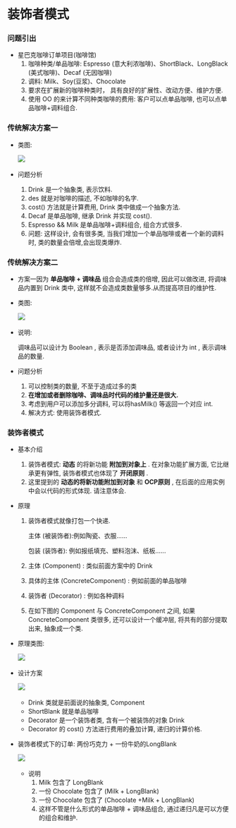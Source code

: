# 装饰者模式

### 问题引出

* 星巴克咖啡订单项目(咖啡馆)
  1. 咖啡种类/单品咖啡: Espresso (意大利浓咖啡)、ShortBlack、LongBlack (美式咖啡)、Decaf (无因咖啡)
  2. 调料: Milk、Soy(豆浆)、Chocolate
  3. 要求在扩展新的咖啡种类时， 具有良好的扩展性、改动方便、维护方便.
  4. 使用 OO 的来计算不同种类咖啡的费用: 客户可以点单品咖啡, 也可以点单品咖啡+调料组合.



### 传统解决方案一

* 类图:

  ![](..\_img\咖啡问题方案一.png) 

* 问题分析

  1. Drink 是一个抽象类, 表示饮料.
  2. des 就是对咖啡的描述, 不如咖啡的名字.
  3. cost() 方法就是计算费用, Drink 类中做成一个抽象方法.
  4. Decaf 是单品咖啡, 继承 Drink 并实现 cost().
  5. Espresso && Milk 是单品咖啡+调料组合, 组合方式很多.
  6. 问题: 这样设计, 会有很多类, 当我们增加一个单品咖啡或者一个新的调料时, 类的数量会倍增,会出现类爆炸.



### 传统解决方案二

* 方案一因为 **单品咖啡 + 调味品** 组合会造成类的倍增, 因此可以做改进, 将调味品内置到 Drink 类中, 这样就不会造成类数量够多.从而提高项目的维护性.


* 类图:

  ![](..\_img\咖啡问题方案二.png)

* 说明:

  调味品可以设计为 Boolean , 表示是否添加调味品, 或者设计为 int , 表示调味品的数量.

* 问题分析

  1. 可以控制类的数量, 不至于造成过多的类
  2. **在增加或者删除咖啡、调味品时代码的维护量还是很大.**
  3. 考虑到用户可以添加多分调料, 可以将hasMilk() 等返回一个对应 int.
  4. 解决方式: 使用装饰者模式. 



### 装饰者模式

* 基本介绍

  1. 装饰者模式: **动态** 的将新功能 **附加到对象上** . 在对象功能扩展方面, 它比继承更有弹性, 装饰者模式也体现了 **开闭原则** .
  2. 这里提到的 **动态的将新功能附加到对象** 和 **OCP原则** , 在后面的应用实例中会以代码的形式体现. 请注意体会.

* 原理

  1. 装饰者模式就像打包一个快递.

     主体 (被装饰者):例如陶瓷、衣服......

     包装 (装饰者): 例如报纸填充、塑料泡沫、纸板......

  2. 主体 (Component) : 类似前面方案中的 Drink

  3.  具体的主体 (ConcreteComponent) : 例如前面的单品咖啡

  4. 装饰者 (Decorator) : 例如各种调料

  5. 在如下图的 Component 与 ConcreteComponent 之间, 如果 ConcreteComponent 类很多, 还可以设计一个缓冲层, 将共有的部分提取出来, 抽象成一个类.

* 原理类图:

  ![](..\_img\桥接模式原理类图2.png)

* 设计方案

  ![](..\_img\装饰者模式设计方案.png) 

  * Drink 类就是前面说的抽象类, Component
  * ShortBlank 就是单品咖啡
  * Decorator 是一个装饰者类, 含有一个被装饰的对象 Drink
  * Decorator 的 cost() 方法进行费用的叠加计算, 递归的计算价格.

* 装饰者模式下的订单: 两份巧克力 + 一份牛奶的LongBlank

  ![](..\_img\订单例子.png) 

  * 说明
    1. Milk 包含了 LongBlank
    2. 一份 Chocolate 包含了 (Milk + LongBlank)
    3. 一份 Chocolate 包含了 (Chocolate +Milk + LongBlank)
    4. 这样不管是什么形式的单品咖啡 + 调味品组合, 通过递归凡是可以方便的组合和维护.

